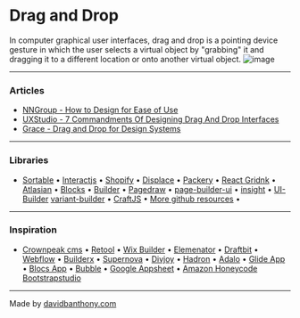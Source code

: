 # Drag and Drop

In computer graphical user interfaces, drag and drop is a pointing device gesture in which the user selects a virtual object by "grabbing" it and dragging it to a different location or onto another virtual object.
![image](https://miro.medium.com/max/2862/1*bXCSaXR9_ky8vZyIIBwNgw.png)

---

### Articles
- [NNGroup - How to Design for Ease of Use](https://www.nngroup.com/articles/drag-drop/)
- [UXStudio - 7 Commandments Of Designing Drag And Drop Interfaces
](https://uxstudioteam.com/ux-blog/drag-and-drop-interface/)
- [Grace - Drag and Drop for Design Systems
](https://uxdesign.cc/drag-and-drop-for-design-systems-8d40502eb26d)

---

### Libraries
- [Sortable](https://sortablejs.github.io/Sortable/#grid) •
[Interactjs](https://interactjs.io/) •
[Shopify](https://shopify.github.io/draggable/examples/) •
[Displace](https://catc.github.io/displace/#demo) •
[Packery](https://packery.metafizzy.co/) •
[React Gridnk](https://github.com/STRML/react-grid-layout) •
[Atlasian](https://github.com/atlassian/react-beautiful-dnd) •
[Blocks](https://github.com/blocks/blocks) •
[Builder](https://github.com/BuilderIO/builder) •
[Pagedraw](https://github.com/Pagedraw/pagedraw) •
[page-builder-ui](https://github.com/philipnewcomer/page-builder-ui) •
[insight](https://github.com/insiight/ant-design-theme-builder) •
[UI-Builder](https://github.com/iwangbowen/UI-Builder)
[variant-builder](http://www.mediumra.re/pangaea/variant/builder.html) •
[CraftJS](https://github.com/prevwong/craft.js) •
[More github resources](https://github.com/search?q=drag+and+drop) •

---

### Inspiration
- [Crownpeak cms](https://crownpeak.com/) •
[Retool](https://retool.com/) •
[Wix Builder](https://www.wix.com/) •
[Elemenator](https://elementor.com/) •
[Draftbit](https://draftbit.com/) •
[Webflow](https://webflow.com/) •
[Builderx](https://builderx.io/) •
[Supernova](https://www.supernova.io/) •
[Divjoy](https://divjoy.com/) •
[Hadron](https://hadron.app/) •
[Adalo](https://www.adalo.com/) •
[Glide App](https://www.glideapps.com/) •
[Blocs App](https://blocsapp.com/) •
[Bubble](https://bubble.io/) •
[Google Appsheet](https://www.appsheet.com/) •
[Amazon Honeycode](https://www.honeycode.aws/)
[Bootstrapstudio](https://bootstrapstudio.io/)

---

Made by [davidbanthony.com](https://davidbanthony.com)

